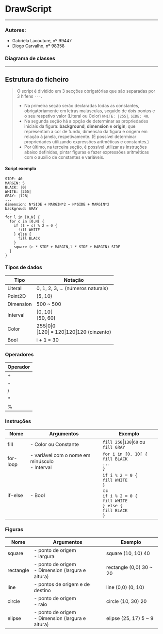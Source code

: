 # DrawScript

---
### Autores:

- Gabriela Lacouture, nº 99447
- Diogo Carvalho, nº 98358

### Diagrama de classes


---
## Estrutura do ficheiro

> O script é dividido em 3 secções obrigatórias que são separadas por 3 hifens `---`. 
> - Na primeira seção serão declaradas todas as constantes, obrigatóriamente em letras maiúsculas, seguido de dois pontos 
> e o seu respetivo valor (Literal ou Color) `WHITE: |255|`, `SIDE: 40`.
> - Na segunda seção há a opção de determinar as propriedades iniciais da figura: **background**, **dimension** e **origin**; 
> que representam a cor de fundo, dimensão da figura e origem em relação à janela, respetivamente. (É possível determinar propriedades
> utilizando expressões aritméticas e constantes.)
> - Por último, na terceira seção, é possível utilizar as instruções abaixo definidas, pintar figuras e fazer expressões aritméticas
> com o auxílio de constantes e variáveis.
> 
 #### Script exemplo
```N: 8
SIDE: 40
MARGIN: 5
BLACK: |0|
WHITE: |255|
GRAY: |128|
---
dimension: N*SIDE + MARGIN*2 ~ N*SIDE + MARGIN*2
backgroud: GRAY
---
for l in [0,N[ {
  for c in [0,N[ {
    if (l + c) % 2 = 0 {
      fill WHITE
    } else {
      fill BLACK
    }
    square (c * SIDE + MARGIN,l * SIDE + MARGIN) SIDE
  }
}

 ```


### Tipos de dados
| Tipo      | Notação                                                                    |
|-----------|----------------------------------------------------------------------------|
| Literal   | 0, 1, 2, 3, ...  (números naturais)                                        |
| Point2D   | (5, 10)                                                                    |
| Dimension | 500 ~ 500                                                                  |
| Interval  | [0, 10[<br/> [50, 60]                                                      |
| Color     | 255&#124;0&#124;0 <br/>&#124;120&#124; = 120&#124;120&#124;120  (cinzento) |
| Bool      | i + 1 = 30                                                                 |

### Operadores
| Operador |
|----------|
| +        |
| -        |
| /        |
| *        |
| %        |

### Instruções
| Nome     | Argumentos                                         | Exemplo                                                                                                                                   |
|----------|----------------------------------------------------|-------------------------------------------------------------------------------------------------------------------------------------------|
| fill     | - Color ou Constante                               | `fill 250`&#124;`130`&#124;`60` ou `fill GRAY`                                                                                            |                                                                                                         |
| for-loop | - variável com o nome em minúsculo<br/> - Interval | `for i in [0, 10[ {`<br/> `fill BLACK`<br/>`...`<br/>`}`                                                                                  |
| if-else  | - Bool                                             | `if i % 2 = 0 {`<br/> `fill WHITE`<br/> `}`  <br/>ou<br/>  `if i % 2 = 0 {`<br/> `fill WHITE`<br/> `} else {` <br/> `fill BLACK`<br/> `}` |

### Figuras
| Nome      | Argumentos                                           | Exemplo                 |
|-----------|------------------------------------------------------|-------------------------|
| square    | - ponto de origem<br/>- largura                      | square (10, 10) 40      |
| rectangle | - ponto de origem<br/>- Dimension (largura e altura) | rectangle (0,0) 30 ~ 20 |
| line      | - pontos de origem e de destino                      | line (0,0) (0, 10)      |
| circle    | - ponto de origem<br/>- raio                         | circle (10, 30) 20      |
| elipse    | - ponto de origem<br/>- Dimension (largura e altura) | elipse (25, 17) 5 ~ 9   |